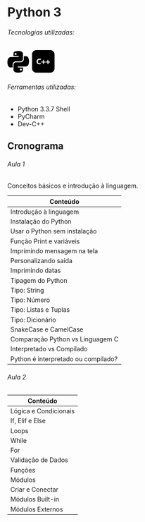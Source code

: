 # Python 3
###### Tecnologias utilizadas: 
![Python](python.png)
![C Plus Plus](c++.png)
###### Ferramentas utilizadas: 
- Python 3.3.7 Shell
- PyCharm
- Dev-C++
## Cronograma

###### Aula 1

Conceitos básicos e introdução à linguagem. 

| Conteúdo  |
| ------------- | 
| Introdução à linguagem  |                         - [x] Lista de Exercícios Teóricos 1
| Instalação do Python  |                           - [x] Lista de Exercícios Práticos 1
| Usar o Python sem instalação  |         
| Função Print e variáveis  |
| Imprimindo mensagem na tela  |
| Personalizando saída  |
| Imprimindo datas  |
| Tipagem do Python  |
| Tipo: String |
| Tipo: Número |
| Tipo: Listas e Tuplas |
| Tipo: Dicionário |
| SnakeCase e CamelCase |
| Comparação Python vs Linguagem C |
| Interpretado vs Compilado |
| Python é interpretado ou compilado? |

###### Aula 2

| Conteúdo  |
| ------------- | 
| Lógica e Condicionais  |
| If, Elif e Else  |                                 - [ ] Lista de Exercícios Teóricos 2
| Loops  |                                           - [ ] Lista de Exercícios Práticos 2             
| While  |                                           - [ ] Jogo de Adivinhação com Python           
| For  |                                             - [ ] Jogo  da Forca com C e C++
| Validação de Dados  |                              - [ ] Jogo Batalha Naval com C e C++                
| Funções  |                                         - [ ] Jogo da Velha com C e C ++ 
| Módulos  |
| Criar e Conectar |
| Módulos Built-in |
| Módulos Externos |

